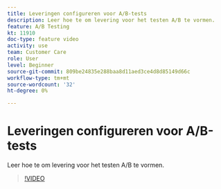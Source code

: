 ```yaml
---
title: Leveringen configureren voor A/B-tests
description: Leer hoe te om levering voor het testen A/B te vormen.
feature: A/B Testing
kt: 11910
doc-type: feature video
activity: use
team: Customer Care
role: User
level: Beginner
source-git-commit: 809be24835e288baa8d11aed3ce4d8d85149d66c
workflow-type: tm+mt
source-wordcount: '32'
ht-degree: 0%

---
```



# Leveringen configureren voor A/B-tests

Leer hoe te om levering voor het testen A/B te vormen.

>[!VIDEO](https://video.tv.adobe.com/v/3415929?quality=12)
